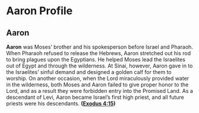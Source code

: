 # Aaron Profile

## Aaron

**Aaron** was Moses’ brother and his spokesperson before Israel and Pharaoh. When Pharaoh refused to release the Hebrews, Aaron stretched out his rod to bring plagues upon the Egyptians. He helped Moses lead the Israelites out of Egypt and through the wilderness. At Sinai, however, Aaron gave in to the Israelites’ sinful demand and designed a golden calf for them to worship. On another occasion, when the Lord miraculously provided water in the wilderness, both Moses and Aaron failed to give proper honor to the Lord, and as a result they were forbidden entry into the Promised Land. As a descendant of Levi, Aaron became Israel’s first high priest, and all future priests were his descendants. **([Exodus 4:15](https://www.esv.org/Exodus+4%3A15/))**

